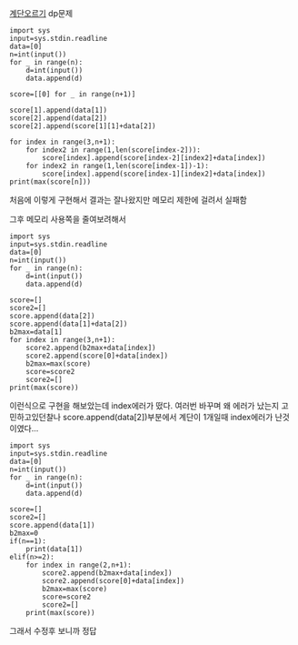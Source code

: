 [계단오르기](https://www.acmicpc.net/problem/2579) dp문제

    import sys
    input=sys.stdin.readline
    data=[0]
    n=int(input())
    for _ in range(n):
        d=int(input())
        data.append(d)

    score=[[0] for _ in range(n+1)]

    score[1].append(data[1])
    score[2].append(data[2])
    score[2].append(score[1][1]+data[2])

    for index in range(3,n+1):
        for index2 in range(1,len(score[index-2])):
            score[index].append(score[index-2][index2]+data[index])
        for index2 in range(1,len(score[index-1])-1):
            score[index].append(score[index-1][index2]+data[index])
    print(max(score[n]))
    
처음에 이렇게 구현해서 결과는 잘나왔지만 메모리 제한에 걸려서 실패함

그후 메모리 사용쪽을 줄여보려해서

    import sys
    input=sys.stdin.readline
    data=[0]
    n=int(input())
    for _ in range(n):
        d=int(input())
        data.append(d)

    score=[]
    score2=[]
    score.append(data[2])
    score.append(data[1]+data[2])
    b2max=data[1]
    for index in range(3,n+1):
        score2.append(b2max+data[index])
        score2.append(score[0]+data[index])
        b2max=max(score)
        score=score2
        score2=[]
    print(max(score))

이런식으로 구현을 해보았는데 index에러가 떴다.
여러번 바꾸며 왜 에러가 났는지 고민하고있던찰나 score.append(data[2])부분에서 계단이 1개일때 index에러가 난것이였다...


    import sys
    input=sys.stdin.readline
    data=[0]
    n=int(input())
    for _ in range(n):
        d=int(input())
        data.append(d)

    score=[]
    score2=[]
    score.append(data[1])
    b2max=0
    if(n==1):
        print(data[1])
    elif(n>=2):
        for index in range(2,n+1):
            score2.append(b2max+data[index])
            score2.append(score[0]+data[index])
            b2max=max(score)
            score=score2
            score2=[]
        print(max(score))
        
그래서 수정후 보니까 정답
